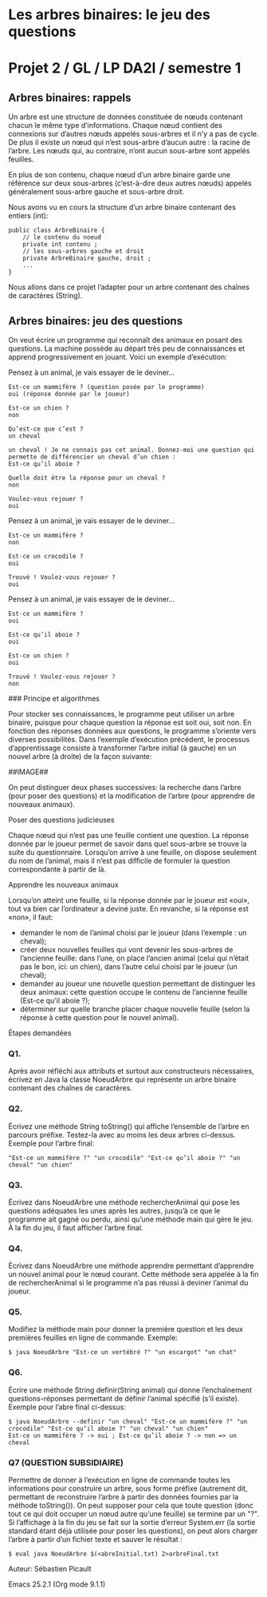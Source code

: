 
# Les arbres binaires: le jeu des questions  
  
# Projet 2 / GL / LP DA2I / semestre 1  
  
## Arbres binaires: rappels  
  
Un arbre est une structure de données constituée de nœuds contenant chacun le même type d’informations. Chaque nœud contient des connexions sur d’autres nœuds appelés sous-arbres et il n’y a pas de cycle. De plus il existe un nœud qui n’est sous-arbre d’aucun autre : la racine de l’arbre. Les nœuds qui, au contraire, n’ont aucun sous-arbre sont appelés feuilles.
  
En plus de son contenu, chaque nœud d’un arbre binaire garde une référence sur deux sous-arbres (c’est-à-dire deux autres nœuds) appelés généralement sous-arbre gauche et sous-arbre droit.  
  
Nous avons vu en cours la structure d’un arbre binaire contenant des entiers (int):  

```
public class ArbreBinaire {
    // le contenu du noeud
    private int contenu ;
    // les sous-arbres gauche et droit
    private ArbreBinaire gauche, droit ;
    ...
}
```

Nous allons dans ce projet l’adapter pour un arbre contenant des chaînes de caractères (String).  

## Arbres binaires: jeu des questions  
  
On veut écrire un programme qui reconnaît des animaux en posant des questions. La machine possède au départ très peu de connaissances et apprend progressivement en jouant. Voici un exemple d’exécution:  
  
Pensez à un animal, je vais essayer de le deviner…  
  
    Est-ce un mammifère ? (question posée par le programme)  
    oui (réponse donnée par le joueur)  
  
    Est-ce un chien ?  
    non  
  
    Qu’est-ce que c’est ?  
    un cheval  
  
    un cheval ! Je ne connais pas cet animal. Donnez-moi une question qui permette de différencier un cheval d’un chien :  
    Est-ce qu’il aboie ?  
  
    Quelle doit être la réponse pour un cheval ?  
    non  
  
    Voulez-vous rejouer ?  
    oui  
  
Pensez à un animal, je vais essayer de le deviner…  
  
    Est-ce un mammifère ?  
    non  
  
    Est-ce un crocodile ?  
    oui  
  
    Trouvé ! Voulez-vous rejouer ?  
    oui  
  
Pensez à un animal, je vais essayer de le deviner…  
  
    Est-ce un mammifère ?  
    oui  
  
    Est-ce qu’il aboie ?  
    oui  
  
    Est-ce un chien ?  
    oui  
  
    Trouvé ! Voulez-vous rejouer ?  
    non  
  
### Principe et algorithmes  
  
Pour stocker ses connaissances, le programme peut utiliser un arbre binaire, puisque pour chaque question la réponse est soit oui, soit non. En fonction des réponses données aux questions, le programme s’oriente vers diverses possibilités. Dans l’exemple d’exécution précédent, le processus d’apprentissage consiste à transformer l’arbre initial (à gauche) en un nouvel arbre (à droite) de la façon suivante:  

##IMAGE##  
  
On peut distinguer deux phases successives: la recherche dans l’arbre (pour poser des questions) et la modification de l’arbre (pour apprendre de nouveaux animaux).  
  
Poser des questions judicieuses  

Chaque nœud qui n’est pas une feuille contient une question. La réponse donnée par le joueur permet de savoir dans quel sous-arbre se trouve la suite du questionnaire. Lorsqu’on arrive à une feuille, on dispose seulement du nom de l’animal, mais il n’est pas difficile de formuler la question correspondante à partir de là.  

Apprendre les nouveaux animaux  
  
Lorsqu’on atteint une feuille, si la réponse donnée par le joueur est «oui», tout va bien car l’ordinateur a deviné juste. En revanche, si la réponse est «non», il faut:  

* demander le nom de l’animal choisi par le joueur (dans l’exemple : un cheval);  
* créer deux nouvelles feuilles qui vont devenir les sous-arbres de l’ancienne feuille: dans l’une, on place l’ancien animal (celui qui n’était pas le bon, ici: un chien), dans l’autre celui choisi par le joueur (un cheval);  
* demander au joueur une nouvelle question permettant de distinguer les deux animaux: cette question occupe le contenu de l’ancienne feuille (Est-ce qu’il aboie ?);  
*  déterminer sur quelle branche placer chaque nouvelle feuille (selon la réponse à cette question pour le nouvel animal).
  
Étapes demandées  
  
### Q1.  
  
Après avoir réfléchi aux attributs et surtout aux constructeurs nécessaires, écrivez en Java la classe NoeudArbre qui représente un arbre binaire contenant des chaînes de caractères.  

### Q2.  
  
Écrivez une méthode String toString() qui affiche l’ensemble de l’arbre en parcours préfixe. Testez-la avec au moins les deux arbres ci-dessus. Exemple pour l’arbre final:  
  
    "Est-ce un mammifère ?" "un crocodile" "Est-ce qu’il aboie ?" "un cheval" "un chien"  
  
### Q3.  
  
Écrivez dans NoeudArbre une méthode rechercherAnimal qui pose les questions adéquates les unes après les autres, jusqu’à ce que le programme ait gagné ou perdu, ainsi qu’une méthode main qui gère le jeu. À la fin du jeu, il faut afficher l’arbre final.  

### Q4.  
  
Écrivez dans NoeudArbre une méthode apprendre permettant d’apprendre un nouvel animal pour le nœud courant. Cette méthode sera appelée à la fin de rechercherAnimal si le programme n’a pas réussi à deviner l’animal du joueur. 

### Q5.  
  
Modifiez la méthode main pour donner la première question et les deux premières feuilles en ligne de commande. Exemple:  
  
    $ java NoeudArbre "Est-ce un vertébré ?" "un escargot" "un chat"  
  
### Q6.
  
Écrire une méthode String definir(String animal) qui donne l’enchaînement questions-réponses permettant de définir l’animal spécifié (s’il existe). Exemple pour l’abre final ci-dessus:  
  
    $ java NoeudArbre --definir "un cheval" "Est-ce un mammifère ?" "un crocodile" "Est-ce qu’il aboie ?" "un cheval" "un chien"
    Est-ce un mammifère ? -> oui ; Est-ce qu’il aboie ? -> non => un cheval
  
### Q7 (QUESTION SUBSIDIAIRE)   
  
Permettre de donner à l’exécution en ligne de commande toutes les informations pour construire un arbre, sous forme préfixe (autrement dit, permettant de reconstruire l’arbre à partir des données fournies par la méthode toString()). On peut supposer pour cela que toute question (donc tout ce qui doit occuper un nœud autre qu’une feuille) se termine par un "?". Si l’affichage à la fin du jeu se fait sur la sortie d’erreur System.err (la sortie standard étant déjà utilisée pour poser les questions), on peut alors charger l’arbre à partir d’un fichier texte et sauver le résultat :  
  
    $ eval java NoeudArbre $(<abreInitial.txt) 2>arbreFinal.txt  
  
Auteur: Sébastien Picault  

Emacs 25.2.1 (Org mode 9.1.1)  


